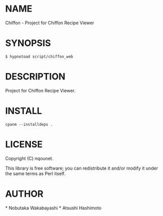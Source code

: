 # NAME

Chiffon - Project for Chiffon Recipe Viewer

# SYNOPSIS

    $ hypnotoad script/chiffon_web

# DESCRIPTION

Project for Chiffon Recipe Viewer.

# INSTALL

    cpanm --installdeps .

# LICENSE

Copyright (C) nqounet.

This library is free software; you can redistribute it and/or modify
it under the same terms as Perl itself.

# AUTHOR

\* Nobutaka Wakabayashi
\* Atsushi Hashimoto
